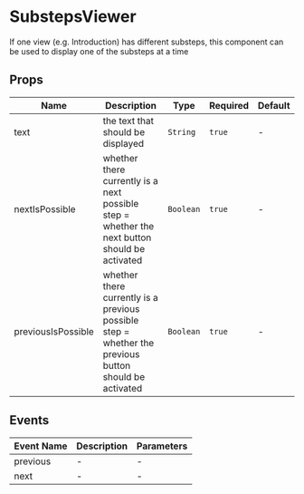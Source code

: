 # SubstepsViewer

If one view (e.g. Introduction) has different substeps, this component can be used to display one of the substeps at a time

## Props

<!-- @vuese:SubstepsViewer:props:start -->
|Name|Description|Type|Required|Default|
|---|---|---|---|---|
|text|the text that should be displayed|`String`|`true`|-|
|nextIsPossible|whether there currently is a next possible step = whether the next button should be activated|`Boolean`|`true`|-|
|previousIsPossible|whether there currently is a previous possible step = whether the previous button should be activated|`Boolean`|`true`|-|

<!-- @vuese:SubstepsViewer:props:end -->


## Events

<!-- @vuese:SubstepsViewer:events:start -->
|Event Name|Description|Parameters|
|---|---|---|
|previous|-|-|
|next|-|-|

<!-- @vuese:SubstepsViewer:events:end -->


